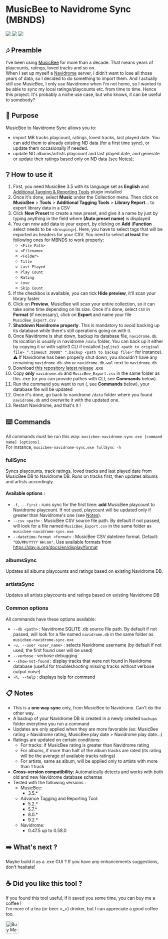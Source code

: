 # MusicBee to Navidrome Sync (MBNDS)

<a href="https://github.com/rombat/musicbee-navidrome-sync/blob/master/LICENCE"><img src="https://img.shields.io/github/license/rombat/musicbee-navidrome-sync?color=green" /></a>
<a href="https://github.com/rombat/musicbee-navidrome-sync/releases/latest"><img src="https://img.shields.io/github/v/release/rombat/musicbee-navidrome-sync?include_prereleases?color=blue" /></a>
<a href="https://github.com/rombat/musicbee-navidrome-sync/releases"><img src="https://img.shields.io/github/downloads/rombat/musicbee-navidrome-sync/total?color=orange" /></a>


## 🎶 Preamble

I've been using [MusicBee](https://www.getmusicbee.com/) for more than a decade. That means years of playcounts, ratings, loved tracks and so on.  
When I set up myself a [Navidrome](https://www.navidrome.org/) server, I didn't want to lose all those years of data, so I decided to do something to import them. 
And I actually still use MusicBee, I only use Navidrome when I'm not home, so I wanted to be able to sync my local ratings/playcounts etc. from time to time. 
Hence this project. It's probably a niche use case, but who knows, it can be useful to somebody?  



## 🤔 Purpose

MusicBee to Navidrome Sync allows you to:
* import MB tracks playcount, ratings, loved tracks, last played date. You can add them to already existing ND data (for a first time sync), or update them occasionally if needed.
* update ND albums/artists playcount and last played date, and generate or update their ratings based only on ND data (see [Notes](#-notes));


## ❔ How to use it

1. First, you need MusicBee 3.5 with its language set as **English** and [Additional Tagging & Reporting Tools](https://getmusicbee.com/addons/plugins/49/additional-tagging-amp-reporting-tools/) plugin installed
2. Once it's done, select **Music** under the Collection menu. Then click on **MusicBee** > **Tools** > **Additional Tagging Tools** > **Library Report**... to export library data  in a CSV
3. Click **New Preset** to create a new preset, and give it a name by just by typing anything in the field where **(Auto preset name)** is displayed
4. You can now add data to your export, by clicking on **Add** (**Function** select needs to be `<Grouping>`). Here, you have to select tags that will be exported as headers for your CSV. You need to select **at least** the following ones for MBNDS to work properly:
    * `<File Path>`
    * `<Filename>`
    * `<Folder>`
    * `Title`
    * `Last Played`
    * `Play Count`
    * `Rating`
    * `Love`
    * `Skip Count`
5. If the checkbox is available, you can tick **Hide preview**, it'll scan your library faster
6. Click on **Preview**, MusicBee will scan your entire collection, so it can take some time depending on its size. Once it's done, select `CSV` in **Format** (if necessary), click on **Export** and name your file `MusicBee_Export.csv`
7. **Shutdown Navidrome properly**. This is mandatory to avoid backing up its database while there's still operations going on with it.
8. Once Navidrome is shut down, backup its database file, `navidrome.db`. Its location is usually in navidrome `/data` folder. You can back up it either by copying it or with sqlite3 CLI if installed (`sqlite3 <path to original file> ".timeout 30000" ".backup <path to backup file>"` for instance). ⚠️ If Navidrome has been properly shut down, you shouldn't have any remaining `navidrome.db-shm` or `navidrome.db-wal` next to `navidrome.db`.
9. Download [this repository latest release](https://github.com/rombat/musicbee-navidrome-sync/releases/latest) .exe
10. Copy **only** `navidrome.db` and `MusicBee_Export.csv` in the same folder as this .exe (or you can provide pathes with CLI, see **Commands** below). 
11. Run the command you want to run (, see **Commands** below), your database file will be updated
12. Once it's done, go back to navidrome `/data` folder where you found `navidrome.db` and overwrite it with the updated one.
13. Restart Navidrome, and that's it !


## ⌨️ Commands

All commands must be run this way: `musicbee-navidrome-sync.exe [command name] [options]`.  
For instance, `musicbee-navidrome-sync.exe fullSync -h`

### fullSync

Syncs playcounts, track ratings, loved tracks and last played date from MusicBee DB to Navidrome DB. Runs on tracks first, then updates albums and artists accordingly.

#### Available options :

* `-f, --first` : runs sync for the first time: **add** MusicBee playcount to Navidrome playcount. If not used, playcount will be updated only if greater than Navidrome's one (see [Notes](#-notes)). 
* `--csv <path>` : MusicBee CSV source file path. By default if not passed, will look for a file named `MusicBee_Export.csv` in the same folder as `musicbee-navidrome-sync.exe`
* `--datetime-format <format>` : MusicBee CSV datetime format. Default: `"DD/MM/YYYY HH:mm"`. Use available formats from https://day.js.org/docs/en/display/format


### albumsSync

Updates all albums playcounts and ratings based on existing Navidrome DB.

### artistsSync

Updates all artists playcounts and ratings based on existing Navidrome DB

### Common options

All commands have these options available:
* `--db <path>` : Navidrome SQLITE .db source file path. By default if not passed, will look for a file named `navidrome.db` in the same folder as `musicbee-navidrome-sync.exe`
* `-u, --user <user_name>` : selects Navidrome username (by default if not used, the first found user will be used)
* `--verbose` : verbose debugging
* `--show-not-found` : display tracks that were not found in Navidrome database (useful for troubleshooting missing tracks without verbose output noise)
* `-h, --help` : displays help for command


## 📋 Notes

* This is a **one way sync** only, from MusicBee to Navidrome. Can't do the other way.
* A backup of your Navidrome DB is created in a newly created `backups` folder everytime you run a command
* Updates are only applied when they are more favorable (ex: MusicBee rating > Navidrome rating, MusicBee play date > Navidrome play date...)
* Ratings are updated on certain conditions:
  * For tracks: if MusicBee rating is greater than Navidrome rating
  * For albums, if more than half of the album tracks are rated (its rating will be the average of available tracks ratings)
  * For artists, same as album, will be applied only to artists with more than 1 track
* **Cross-version compatibility**: Automatically detects and works with both old and new Navidrome database schemas
* Tested with the following versions :
  * MusicBee:
    * 3.5.*
  * Advance Tagging and Reporting Tool:
    * 5.2.*
    * 5.7.*
    * 8.0.*
    * 9.2.*
  * Navidrome:
    * 0.47.5 up to 0.58.0
  

## ➡️ What's next ?

Maybe build it as a .exe GUI ?
If you have any enhancements suggestions, don't hesitate!


## ☕ Did you like this tool ?

If you found this tool useful, if it saved you some time, you can buy me a coffee !  
I'm more of a tea (or beer >_>) drinker, but I can appreciate a good coffee too.

<a href='https://ko-fi.com/rombat' target='_blank'><img height='40' style='border:0px;height:40px;' src='https://cdn.prod.website-files.com/5c14e387dab576fe667689cf/670f5a02fcf48af59c591185_support_me_on_kofi_dark-p-500.png' border='0' alt='Buy Me a Coffee at ko-fi.com' />
